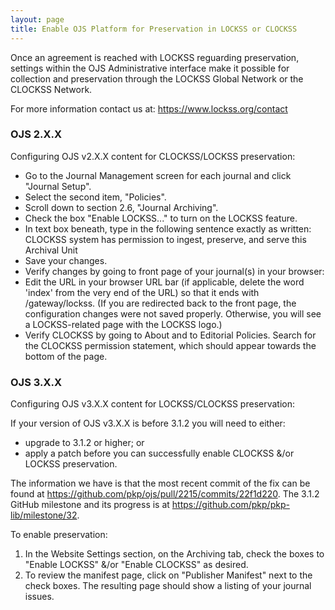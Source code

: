 ```yaml
---
layout: page
title: Enable OJS Platform for Preservation in LOCKSS or CLOCKSS
---
```


Once an agreement is reached with LOCKSS reguarding preservation, settings within the OJS Administrative 
interface make it possible for collection and preservation through the 
LOCKSS Global Network or the CLOCKSS Network.

For more information contact us at: <a href="https://www.lockss.org/contact">https://www.lockss.org/contact</a>

### OJS 2.X.X

Configuring OJS v2.X.X content for CLOCKSS/LOCKSS preservation:

* Go to the Journal Management screen for each journal and click "Journal Setup".
* Select the second item, "Policies".
* Scroll down to section 2.6, "Journal Archiving".
* Check the box "Enable LOCKSS..." to turn on the LOCKSS feature.
* In text box beneath, type in the following sentence exactly as written: CLOCKSS system has permission to 
ingest, preserve, and serve this Archival Unit
* Save your changes.
* Verify changes by going to front page of your journal(s) in your browser:
* Edit the URL in your browser URL bar (if applicable, delete the word 'index' from the very end of the 
URL) so that it ends with /gateway/lockss. (If you are redirected back to the front page, the configuration changes 
were not saved properly. Otherwise, you will see a LOCKSS-related page with the LOCKSS logo.)
* Verify CLOCKSS by going to About and to Editorial Policies. Search for the CLOCKSS permission statement, 
which should appear towards the bottom of the page.


### OJS 3.X.X

Configuring OJS v3.X.X content for LOCKSS/CLOCKSS preservation:

If your version of OJS v3.X.X is before 3.1.2 you will need to either:

* upgrade to 3.1.2 or higher; or
* apply a patch before you can successfully enable CLOCKSS &/or LOCKSS preservation.

The information we have is that the most recent commit of the fix can be found at 
https://github.com/pkp/ojs/pull/2215/commits/22f1d220. The 3.1.2 GitHub milestone and its progress is at 
https://github.com/pkp/pkp-lib/milestone/32.

To enable preservation:
1. In the Website Settings section, on the Archiving tab, check the boxes to "Enable LOCKSS" &/or "Enable 
CLOCKSS" as desired.
2. To review the manifest page, click on "Publisher Manifest" next to the check boxes. The resulting page 
should show a listing of your journal issues.
